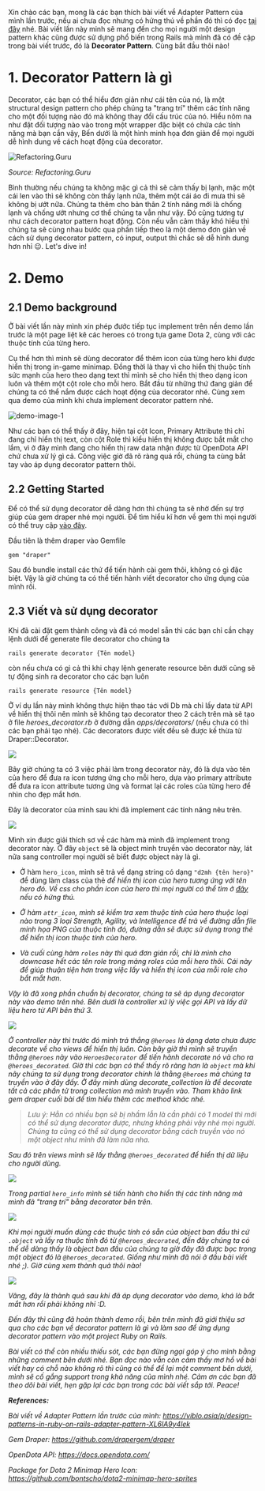 Xin chào các bạn, mong là các bạn thích bài viết về Adapter Pattern của mình lần trước, nếu ai chưa đọc nhưng có hứng thú về phần đó thì có đọc [tại đây](https://viblo.asia/p/design-patterns-in-ruby-on-rails-adapter-pattern-XL6lA9y4lek) nhé. Bài viết lần này minh sẽ mang đến cho mọi người một design pattern khác cũng được sử dựng phổ biến trong Rails mà mình đã có đề cập trong bài viết trước, đó là **Decorator Pattern**.  Cùng bắt đầu thôi nào!

# 1. Decorator Pattern là gì

Decorator, các bạn có thể hiểu đơn giản như cái tên của nó, là một structural design pattern cho phép chúng ta "trang trí" thêm các tính năng cho một đối tượng nào đó mà không thay đổi cấu trúc của nó. Hiểu nôm na như đặt đối tượng nào vào trong một wrapper đặc biệt có chứa các tính năng mà bạn cần vậy,  Bến dưới là một hình minh họa đơn giản để mọi người dễ hình dung về cách hoạt động của decorator.

![Refactoring.Guru](https://images.viblo.asia/b48c2512-2088-424a-a942-6691f2625731.png)

 *Source: Refactoring.Guru*

Bình thường nếu chúng ta không mặc gì cả thì sẽ cảm thấy bị lạnh, mặc một cái len vào thì sẽ không còn thấy lạnh nữa, thêm một cái áo đi mưa thì sẽ không bị ướt nữa. Chúng ta thêm cho bản thân 2 tính năng mới là chống lạnh và chống ướt nhưng cơ thể chúng ta vẫn như vậy. Đó cũng tương tự như cách decorator pattern hoạt động. Còn nếu vẫn cảm thấy khó hiểu thì chúng ta sẽ cùng nhau bước qua phần tiếp theo là một demo đơn giản về cách sử dụng decorator pattern, có input, output thì chắc sẽ dễ hình dung hơn nhỉ :wink:. Let's dive in!

# 2. Demo

## 2.1 Demo background

Ở bài viết lần này mình xin phép đước tiếp tục implement trên nền demo lần trước là một page liệt kê các heroes có trong tựa game Dota 2, cùng với các thuộc tính của từng hero.

Cụ thể hơn thì mình sẽ dùng decorator để thêm icon của từng hero khi được hiển thị trong in-game minimap. Đồng thời là thay vì cho hiển thị thuộc tính sức mạnh của hero theo dạng text thì mình sẽ cho hiển thị theo dạng icon luôn và thêm một cột role cho mỗi hero. Bắt đầu từ những thứ đang giản để chúng ta có thể nắm được cách hoạt động của decorator nhé. Cùng xem qua demo của mình khi chưa implement decorator pattern nhé.


![demo-image-1](https://images.viblo.asia/0061b4ff-74e3-4639-9ccf-8beab5b510fa.png)

Như các bạn có thể thấy ở đây, hiện tại cột Icon, Primary Attribute thì chỉ đang chỉ hiển thị text, còn cột Role thì kiểu hiển thị không được bắt mắt cho lắm, vì ở đây mình đang cho hiển thị raw data nhận được từ OpenDota API chứ chưa xử lý gì cả. Công việc giờ đã rõ ràng quá rồi, chúng ta cùng bắt tay vào áp dụng decorator pattern thôi.

## 2.2 Getting Started

Để có thể sử dụng decorator dễ dàng hơn thì chúng ta sẽ nhờ đến sự trợ giúp của gem draper nhé mọi người. Để tìm hiểu kĩ hơn về gem thì mọi người có thể truy cập [vào đây](https://github.com/drapergem/draper).

Đầu tiên là thêm draper vào Gemfile

```
gem "draper"
```

Sau đó bundle install các thứ để tiến hành cài gem thôi, không có gì đặc biệt. Vậy là giờ chúng ta có thể tiến hành viết decorator cho ứng dụng của mình rồi.

## 2.3 Viết và sử dụng decorator

Khi đã cài đặt gem thành công và đã có model sẵn thì các bạn chỉ cần chạy lệnh dưới để generate file decorator cho chúng ta

```
rails generate decorator {Tên model}
```

còn nếu chưa có gì cả thì khi chạy lệnh generate resource bên dưới cũng sẽ tự động sinh ra decorator cho các bạn luôn

```
rails generate resource {Tên model}
```

Ở ví dụ lần này mình không thực hiện thao tác với Db mà chỉ lấy data từ API về hiển thị thôi nên mình sẽ không tạo decorator theo 2 cách trên mà sẽ tạo ở file *heroes_decorator.rb* ở đường dẫn *apps/decorators/* (nếu chưa có thì các bạn phải tạo nhé). Các decorators được viết đều sẽ được kế thừa từ Draper::Decorator.

![](https://images.viblo.asia/a8d11511-8965-4738-9520-34c3f1df597d.png)

Bây giờ chúng ta có 3 việc phải làm trong decorator này, đó là dựa vào tên của hero để đưa ra icon tương ứng cho mỗi hero, dựa vào primary attribute để đưa ra icon attribute tương ứng và format lại các roles của từng hero để nhìn cho đẹp mắt hơn.

Đây là decorator của mình sau khi đã implement các tính năng nêu trên.

![](https://images.viblo.asia/4a1ce78e-bafb-41b8-9f02-48df8d80a307.png)

Mình xin được giải thích sơ về các hàm mà mình đã implement trong decorator này. Ở đây `object` sẽ là object mình truyền vào decorator này, lát nữa sang controller mọi người sẽ biết được object này là gì.

* Ở hàm `hero_icon`, mình sẽ trả về dạng string có dạng `"d2mh {tên hero}"` để dùng làm class của thẻ  <i>   để hiển thị icon của hero tương ứng với tên hero đó. Về css cho phần icon của hero thì mọi người có thể tìm ở [đây](https://github.com/bontscho/dota2-minimap-hero-sprites) nếu có hứng thú.
    
*  Ở hàm `attr_icon`, mình sẽ kiểm tra xem thuộc tính của hero thuộc loại nào trong 3 loại Strength, Agility, và Intelligence để trả về đường dẫn file minh họa PNG của thuộc tính đó, đường dẫn sẽ được sử dụng trong thẻ <img> để hiển thị icon thuộc tính của hero.
    
* Và cuối cùng hàm `roles` này thì quá đơn giản rồi, chỉ là mình cho downcase hết các tên role trong mảng roles của mỗi hero thôi. Cái này để giúp thuận tiện hơn trong việc lấy và hiển thị icon của mỗi role cho bắt mắt hơn.
   
Vậy là đã xong phần chuẩn bị decorator, chúng ta sẽ áp dụng decorator này vào demo trên nhé. Bên dưới là controller xử lý việc gọi API và lấy dữ liệu hero từ API bên thứ 3.
    
![](https://images.viblo.asia/3c8f4101-d4de-40ab-a37b-a5c31390e78d.png)

Ở controller này thì trước đó mình trả thẳng `@heroes` là dạng data chưa được decorate về cho views để hiển thị luôn. Còn bây giờ thì mình sẽ truyền thằng `@heroes` này vào `HeroesDecorator` để tiến hành decorate nó và cho ra `@heroes_decorated`. Giờ thì các bạn có thể thấy rõ ràng hơn là `object` mà khi nãy chúng ta sử dụng trong decorator chính là thằng `@heroes` mà chúng ta truyền vào ở đây đấy. Ở đây mình dùng decorate_collection là để decorate tất cả các phần tử trong collection mà mình truyền vào. Tham khảo link gem draper cuối bài để tìm hiểu thêm các method khác nhé.
    
> *Lưu ý: Hẳn có nhiều bạn sẽ bị nhầm lẫn là cần phải có 1 model thì mới có thể sử dụng decorator được, nhưng không phải vậy nhé mọi người. Chúng ta cũng có thể sử dụng decorator bằng cách truyền vào nó một object như mình đã làm nữa nha.*

Sau đó trên views mình sẽ lấy thằng `@heroes_decorated` để hiển thị dữ liệu cho người dùng.
   
![](https://images.viblo.asia/e36e07f2-3ab9-42fc-81d1-51ccf21ece55.png)

Trong partial `hero_info` mình sẽ tiến hành cho hiển thị các tính năng mà mình đã "trang trí" bằng decorator bên trên.
    
![](https://images.viblo.asia/f215ac93-c44c-4854-bf75-02619e859dcf.png)

Khi mọi người muốn dùng các thuộc tính có sẵn của object ban đầu thì cứ `.object` và lấy ra thuộc tính đó từ `@heroes_decorated`, đến đây chúng ta có thể dễ dàng thấy là object ban đầu của chúng ta giờ đây đã được bọc trong một object đó là `@heroes_decorated`. Giống như mình đã nói ở đầu bài viết nhé ;). Giờ cùng xem thành quả thôi nào!
   
![](https://images.viblo.asia/b575a57a-417e-42f6-9378-07d53f3dbd97.png)

Vâng, đây là thành quả sau khi đã áp dụng decorator vào demo, khá là bắt mắt hơn rồi phải không nhỉ :D.
    
Đến đây thì cũng đã hoàn thành demo rồi, bên trên mình đã giới thiệu sơ qua cho các bạn về decorator pattern là gì và làm sao để ứng dụng decorator pattern vào một project Ruby on Rails.
    
Bài viết có thể còn nhiều thiếu sót, các bạn đừng ngại góp ý cho mình bằng những comment bên dưới nhé. Bạn đọc nào vẫn còn cảm thấy mơ hồ về bài viết hay có chỗ nào không rõ thì cũng có thể để lại một comment bên dưới, mình sẽ cố gắng support trong khả năng của mình nhé. Cảm ơn các bạn đã theo dõi bài viết, hẹn gặp lại các bạn trong các bài viết sắp tới. Peace!
    
***References:***
    
Bài viết về Adapter Pattern lần trước của mình: https://viblo.asia/p/design-patterns-in-ruby-on-rails-adapter-pattern-XL6lA9y4lek
    
Gem Draper: https://github.com/drapergem/draper
    
OpenDota API: https://docs.opendota.com/
    
Package for Dota 2 Minimap Hero Icon: https://github.com/bontscho/dota2-minimap-hero-sprites